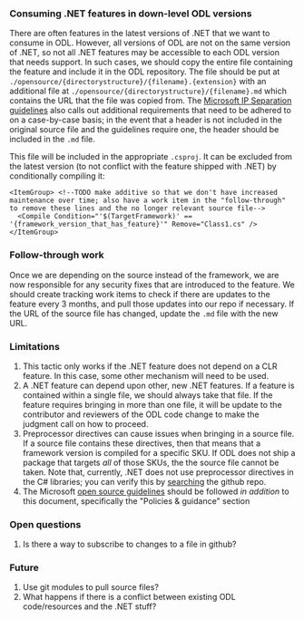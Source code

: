 ### Consuming .NET features in down-level ODL versions

There are often features in the latest versions of .NET that we want to consume in ODL. However, all versions of ODL are not on the same version of .NET, so not all .NET features may be accessible to each ODL version that needs support. In such cases, we should copy the entire file containing the feature and include it in the ODL repository. The file should be put at `./opensource/{directorystructure}/{filename}.{extension}` with an additional file at `./opensource/{directorystructure}/{filename}.md` which contains the URL that the file was copied from. The [Microsoft IP Separation guidelines](https://docs.opensource.microsoft.com/policies/ip-separation/) also calls out additional requirements that need to be adhered to on a case-by-case basis; in the event that a header is not included in the original source file and the guidelines require one, the header should be included in the `.md` file. 

This file will be included in the appropriate `.csproj`. It can be excluded from the latest version (to not conflict with the feature shipped with .NET) by conditionally compiling it:

```
<ItemGroup> <!--TODO make additive so that we don't have increased maintenance over time; also have a work item in the "follow-through" to remove these lines and the no longer relevant source file-->
  <Compile Condition="'$(TargetFramework)' == '{framework_version_that_has_feature}'" Remove="Class1.cs" />
</ItemGroup>
```

### Follow-through work

Once we are depending on the source instead of the framework, we are now responsible for any security fixes that are introduced to the feature. We should create tracking work items to check if there are updates to the feature every 3 months, and pull those updates into our repo if necessary. If the URL of the source file has changed, update the `.md` file with the new URL. 

### Limitations

1. This tactic only works if the .NET feature does not depend on a CLR feature. In this case, some other mechanism will need to be used.
2. A .NET feature can depend upon other, new .NET features. If a feature is contained within a single file, we should always take that file. If the feature requires bringing in more than one file, it will be update to the contributor and reviewers of the ODL code change to make the judgment call on how to proceed. 
3. Preprocessor directives can cause issues when bringing in a source file. If a source file contains these directives, then that means that a framework version is compiled for a specific SKU. If ODL does not ship a package that targets *all* of those SKUs, the the source file cannot be taken. Note that, currently, .NET does not use preprocessor directives in the C# libraries; you can verify this by [searching](https://github.com/dotnet/runtime/search?q=filename%3A.cs+ifdef&type=code) the github repo.
4. The Microsoft [open source guidelines](https://docs.opensource.microsoft.com/) should be followed *in addition* to this document, specifically the "Policies & guidance" section

### Open questions

1. Is there a way to subscribe to changes to a file in github?




### Future

1. Use git modules to pull source files?
2. What happens if there is a conflict between existing ODL code/resources and the .NET stuff?
